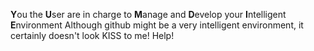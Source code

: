 **Y**ou the **U**ser are in charge to **M**anage and **D**evelop your **I**ntelligent **E**nvironment
Although github might be a very intelligent environment, it certainly doesn't look KISS to me! Help!

